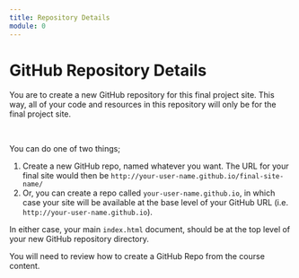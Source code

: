 ```yaml
---
title: Repository Details
module: 0
---
```


# GitHub Repository Details

You are to create a new GitHub repository for this final project site. This way, all of your code and resources in this repository will only be for the final project site.


<br />


You can do one of two things;

1. Create a new GitHub repo, named whatever you want. The URL for your final site would then be `http://your-user-name.github.io/final-site-name/`
2. Or, you can create a repo called `your-user-name.github.io`, in which case your site will be available at the base level of your GitHub URL (i.e. `http://your-user-name.github.io`).

In either case, your main `index.html` document, should be at the top level of your new GitHub repository directory.

You will need to review how to create a GitHub Repo from the course content. 
